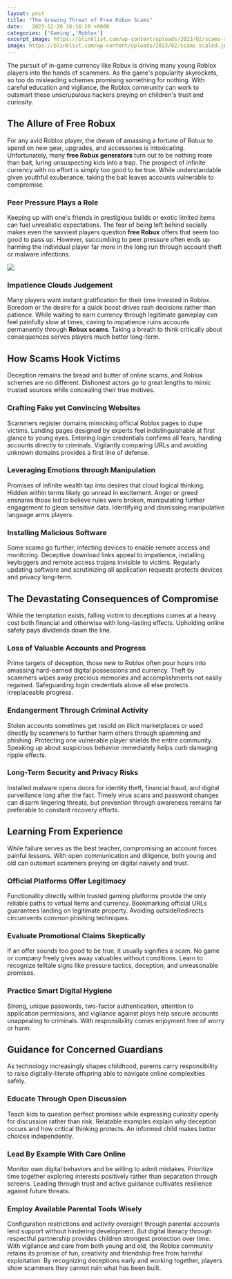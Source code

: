```yaml
---
layout: post
title: "The Growing Threat of Free Robux Scams"
date:   2023-12-26 16:16:19 +0000
categories: ['Gaming','Roblox']
excerpt_image: https://blinklist.com/wp-content/uploads/2023/02/scams-scaled.jpg
image: https://blinklist.com/wp-content/uploads/2023/02/scams-scaled.jpg
---
```


The pursuit of in-game currency like Robux is driving many young Roblox players into the hands of scammers. As the game's popularity skyrockets, so too do misleading schemes promising something for nothing. With careful education and vigilance, the Roblox community can work to outsmart these unscrupulous hackers preying on children's trust and curiosity.
## The Allure of Free Robux 
For any avid Roblox player, the dream of amassing a fortune of Robux to spend on new gear, upgrades, and accessories is intoxicating. Unfortunately, many **free Robux generators** turn out to be nothing more than bait, luring unsuspecting kids into a trap. The prospect of infinite currency with no effort is simply too good to be true. While understandable given youthful exuberance, taking the bait leaves accounts vulnerable to compromise. 
### Peer Pressure Plays a Role
Keeping up with one's friends in prestigious builds or exotic limited items can fuel unrealistic expectations. The fear of being left behind socially makes even the savviest players question **free Robux** offers that seem too good to pass up. However, succumbing to peer pressure often ends up harming the individual player far more in the long run through account theft or malware infections. 

![](https://blinklist.com/wp-content/uploads/2023/02/scams-scaled.jpg)
### Impatience Clouds Judgement
Many players want instant gratification for their time invested in Roblox. Boredom or the desire for a quick boost drives rash decisions rather than patience. While waiting to earn currency through legitimate gameplay can feel painfully slow at times, caving to impatience ruins accounts permanently through **Robux scams**. Taking a breath to think critically about consequences serves players much better long-term.
## How Scams Hook Victims 
Deception remains the bread and butter of online scams, and Roblox schemes are no different. Dishonest actors go to great lengths to mimic trusted sources while concealing their true motives.
### Crafting Fake yet Convincing Websites
Scammers register domains mimicking official Roblox pages to dupe victims. Landing pages designed by experts feel indistinguishable at first glance to young eyes. Entering login credentials confirms all fears, handing accounts directly to criminals. Vigilantly comparing URLs and avoiding unknown domains provides a first line of defense.
### Leveraging Emotions through Manipulation   
Promises of infinite wealth tap into desires that cloud logical thinking. Hidden within terms likely go unread in excitement. Anger or greed ensnares those led to believe rules were broken, manipulating further engagement to glean sensitive data. Identifying and dismissing manipulative language arms players.
### Installing Malicious Software
Some scams go further, infecting devices to enable remote access and monitoring. Deceptive download links appeal to impatience, installing keyloggers and remote access trojans invisible to victims. Regularly updating software and scrutinizing all application requests protects devices and privacy long-term.
## The Devastating Consequences of Compromise
While the temptation exists, falling victim to deceptions comes at a heavy cost both financial and otherwise with long-lasting effects. Upholding online safety pays dividends down the line.
### Loss of Valuable Accounts and Progress  
Prime targets of deception, those new to Roblox often pour hours into amassing hard-earned digital possessions and currency. Theft by scammers wipes away precious memories and accomplishments not easily regained. Safeguarding login credentials above all else protects irreplaceable progress.
### Endangerment Through Criminal Activity   
Stolen accounts sometimes get resold on illicit marketplaces or used directly by scammers to further harm others through spamming and phishing. Protecting one vulnerable player shields the entire community. Speaking up about suspicious behavior immediately helps curb damaging ripple effects.
### Long-Term Security and Privacy Risks
Installed malware opens doors for identity theft, financial fraud, and digital surveillance long after the fact. Timely virus scans and password changes can disarm lingering threats, but prevention through awareness remains far preferable to constant recovery efforts.
## Learning From Experience   
While failure serves as the best teacher, compromising an account forces painful lessons. With open communication and diligence, both young and old can outsmart scammers preying on digital naivety and trust.
### Official Platforms Offer Legitimacy  
Functionality directly within trusted gaming platforms provide the only reliable paths to virtual items and currency. Bookmarking official URLs guarantees landing on legitimate property. Avoiding outsideRedirects circumvents common phishing techniques.
### Evaluate Promotional Claims Skeptically
If an offer sounds too good to be true, it usually signifies a scam. No game or company freely gives away valuables without conditions. Learn to recognize telltale signs like pressure tactics, deception, and unreasonable promises.  
### Practice Smart Digital Hygiene
Strong, unique passwords, two-factor authentication, attention to application permissions, and vigilance against ploys help secure accounts unappealing to criminals. With responsibility comes enjoyment free of worry or harm.
## Guidance for Concerned Guardians
As technology increasingly shapes childhood, parents carry responsibility to raise digitally-literate offspring able to navigate online complexities safely.
### Educate Through Open Discussion  
Teach kids to question perfect promises while expressing curiosity openly for discussion rather than risk. Relatable examples explain why deception occurs and how critical thinking protects. An informed child makes better choices independently.  
### Lead By Example With Care Online
Monitor own digital behaviors and be willing to admit mistakes. Prioritize time together exploring interests positively rather than separation through screens. Leading through trust and active guidance cultivates resilience against future threats.
### Employ Available Parental Tools Wisely  
Configuration restrictions and activity oversight through parental accounts lend support without hindering development. But digital literacy through respectful partnership provides children strongest protection over time. 
With vigilance and care from both young and old, the Roblox community retains its promise of fun, creativity and friendship free from harmful exploitation. By recognizing deceptions early and working together, players show scammers they cannot ruin what has been built.